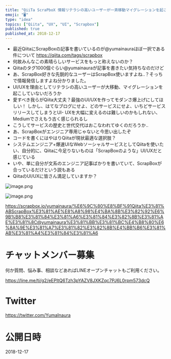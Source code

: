 ```yaml
---
title: "QiiTa ScraPboX 情報リテラシの高いユーザーが一斉移動マイグレーションを起こさないか心配な1ユーザーとQiitaに託したい未来"
emoji: "🖥"
type: "idea"
topics: ["Qiita", "UX", "UI", "Scrapbox"]
published: true
published_at: 2018-12-17
---
```


- 最近QiitaにScrapBoxの記事を書いているのが@yumainauraほぼ一択である件について https://qiita.com/tags/scrapbox
- 何故みんなこの素晴らしいサービスをもっと称えないのか？
- Qiitaのタグ1000個ぐらい@yumainauraが記事を書きたい気持ちなのだけど
- あ、ScrapBox好きな先鋭的なユーザーはScrapBox使いますよね‥？そっちで情報発信しますよね分かりました。
- UI/UXを理由としてリテラシの高いユーザーが大移動、マイグレーションを起こしていないだろうか
- 愛すべき我らがQiita大丈夫？最強のUI/UXを作ってモダンさ爆上げにしてほしい！
 しかし、はてなブログにせよ、どのサービスにせよ、いちどサービスリリースしてしまうとUI- UXを大幅に変えるのは難しいのかもしれない、Mediumでさえもう古く感じられるし
- こうしてサービスの歴史と世代交代はおこなわれてゆくのだろうか‥
- あ、ScrapBoxがエンジニア専用じゃないと今思い出したぞ
- コードを書くにはやはりQiitaが現状最適な選択肢？
- システムエンジニア+爆速UIなWebソーシャルサービスとしてQiitaを使いたい、自分的に、Qiitaに今足りないものは「ScrapBoxのような」UI/UXだと感じている
- いや、単に自分が文系のエンジニア記事ばかりを書いていて、ScrapBoxが合っているだけという説もある
- QiitaのUI/UXに皆さん満足していますか？

![image.png](https://qiita-image-store.s3.amazonaws.com/0/89618/62ca21b2-7eaa-8bef-f0e2-87683abf397a.png)




![image.png](https://qiita-image-store.s3.amazonaws.com/0/89618/edd52a8e-4fb9-65cc-920a-733a1457faa8.png)

https://scrapbox.io/yumainaura/%E6%9C%80%E8%BF%91Qiita%E3%81%ABScrapBox%E3%81%AE%E8%A8%98%E4%BA%8B%E3%82%92%E6%9B%B8%E3%81%84%E3%81%A6%E3%81%84%E3%82%8B%E3%81%AE%E3%81%8C@yumainaura%E3%81%BB%E3%81%BC%E4%B8%80%E6%8A%9E%E3%81%A7%E3%81%82%E3%82%8B%E4%BB%B6%E3%81%AB%E3%81%A4%E3%81%84%E3%81%A6








<!-- Update From Qiita API -->

# チャットメンバー募集


何か質問、悩み事、相談などあればLINEオープンチャットもご利用ください。

https://line.me/ti/g2/eEPltQ6Tzh3pYAZV8JXKZqc7PJ6L0rpm573dcQ





# Twitter


https://twitter.com/YumaInaura


<!-- Update From Qiita API -->



# 公開日時

2018-12-17
